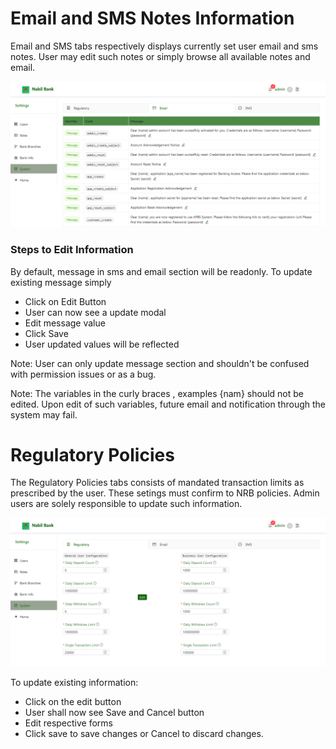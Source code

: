 # Email and SMS Notes Information

Email and SMS tabs respectively displays currently set user email and sms notes. User may edit such notes or simply browse all available notes and email.

![system info](images/system_info.png)

### Steps to Edit Information

By default, message in sms and email section will be readonly. To update existing message simply

* Click on Edit Button
* User can now see a update modal
* Edit message value
* Click Save
* User updated values will be reflected


Note: User can only update message section and shouldn't be confused with permission issues or as a bug.

Note: The variables in the curly braces , examples {nam} should not be edited. Upon edit of such variables, future email and notification through the system may fail.

# Regulatory Policies

The Regulatory Policies tabs consists of mandated transaction limits as prescribed by the user. These setings must confirm to NRB policies. Admin users are solely responsible to update such information.

![regulation update](images/regulation_update.png)

To update existing information:
* Click on the edit button
* User shall now see Save and Cancel button
* Edit respective forms
* Click save to save changes or Cancel to discard changes.